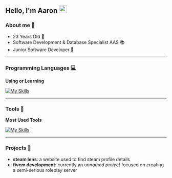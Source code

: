 ## Hello, I'm Aaron <img src="https://github.com/TheDudeThatCode/TheDudeThatCode/blob/master/Assets/Earth.gif" width="24px">

### About me 👤

- 23 Years Old 🧓
- Software Development & Database Specialist AAS 📚
- Junior Software Developer 💫

---

### Programming Languages 💻

**Using or Learning**

[![My Skills](https://skillicons.dev/icons?i=html,css,javascript,typescript,mysql,cs,lua&theme=light)](https://skillicons.dev)

---

### Tools 🔧

**Most Used Tools**

[![My Skills](https://skillicons.dev/icons?i=windows,linux,vscode,visualstudio,git,figma,discord,teams&theme=light)](https://skillicons.dev)

---
  
### Projects 📁
- **steam lens**: a website used to find steam profile details
- **fivem development**: currently an _unnamed project_ focused on creating a semi-serious roleplay server
